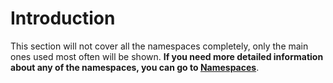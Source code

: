 # Introduction
This section will not cover all the namespaces completely, only the main ones used most often will be shown. **If you need more detailed information about any of the namespaces, you can go to [Namespaces](../../namespaces/list.md)**.